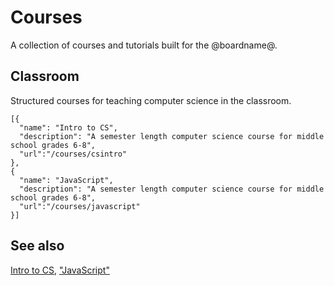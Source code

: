 # Courses

A collection of courses and tutorials built for the @boardname@.

## Classroom

Structured courses for teaching computer science in the classroom.

```codecard
[{
  "name": "Intro to CS",
  "description": "A semester length computer science course for middle school grades 6-8",
  "url":"/courses/csintro"
},
{
  "name": "JavaScript",
  "description": "A semester length computer science course for middle school grades 6-8",
  "url":"/courses/javascript"
}]
```

## See also

[Intro to CS](/courses/csintro),
["JavaScript"](/courses/javascript)